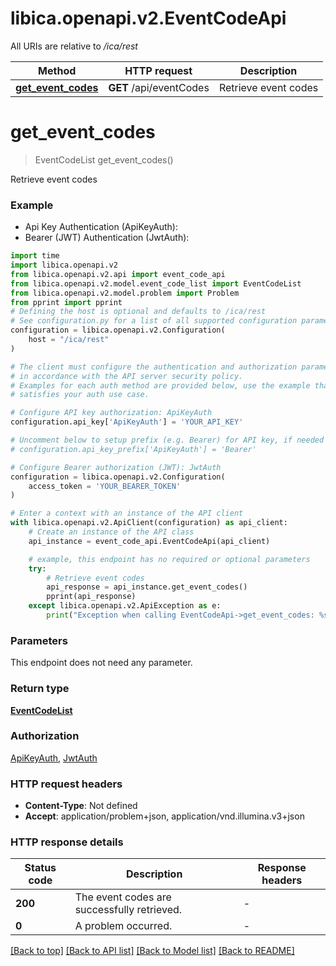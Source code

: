 # libica.openapi.v2.EventCodeApi

All URIs are relative to */ica/rest*

Method | HTTP request | Description
------------- | ------------- | -------------
[**get_event_codes**](EventCodeApi.md#get_event_codes) | **GET** /api/eventCodes | Retrieve event codes


# **get_event_codes**
> EventCodeList get_event_codes()

Retrieve event codes

### Example

* Api Key Authentication (ApiKeyAuth):
* Bearer (JWT) Authentication (JwtAuth):

```python
import time
import libica.openapi.v2
from libica.openapi.v2.api import event_code_api
from libica.openapi.v2.model.event_code_list import EventCodeList
from libica.openapi.v2.model.problem import Problem
from pprint import pprint
# Defining the host is optional and defaults to /ica/rest
# See configuration.py for a list of all supported configuration parameters.
configuration = libica.openapi.v2.Configuration(
    host = "/ica/rest"
)

# The client must configure the authentication and authorization parameters
# in accordance with the API server security policy.
# Examples for each auth method are provided below, use the example that
# satisfies your auth use case.

# Configure API key authorization: ApiKeyAuth
configuration.api_key['ApiKeyAuth'] = 'YOUR_API_KEY'

# Uncomment below to setup prefix (e.g. Bearer) for API key, if needed
# configuration.api_key_prefix['ApiKeyAuth'] = 'Bearer'

# Configure Bearer authorization (JWT): JwtAuth
configuration = libica.openapi.v2.Configuration(
    access_token = 'YOUR_BEARER_TOKEN'
)

# Enter a context with an instance of the API client
with libica.openapi.v2.ApiClient(configuration) as api_client:
    # Create an instance of the API class
    api_instance = event_code_api.EventCodeApi(api_client)

    # example, this endpoint has no required or optional parameters
    try:
        # Retrieve event codes
        api_response = api_instance.get_event_codes()
        pprint(api_response)
    except libica.openapi.v2.ApiException as e:
        print("Exception when calling EventCodeApi->get_event_codes: %s\n" % e)
```


### Parameters
This endpoint does not need any parameter.

### Return type

[**EventCodeList**](EventCodeList.md)

### Authorization

[ApiKeyAuth](../README.md#ApiKeyAuth), [JwtAuth](../README.md#JwtAuth)

### HTTP request headers

 - **Content-Type**: Not defined
 - **Accept**: application/problem+json, application/vnd.illumina.v3+json


### HTTP response details

| Status code | Description | Response headers |
|-------------|-------------|------------------|
**200** | The event codes are successfully retrieved. |  -  |
**0** | A problem occurred. |  -  |

[[Back to top]](#) [[Back to API list]](../README.md#documentation-for-api-endpoints) [[Back to Model list]](../README.md#documentation-for-models) [[Back to README]](../README.md)

